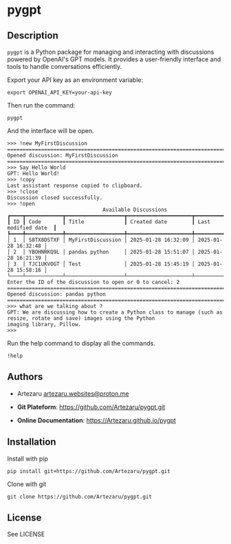# pygpt

## Description

`pygpt` is a Python package for managing and interacting with discussions powered by OpenAI's GPT models. It provides a user-friendly interface and tools to handle conversations efficiently.

Export your API key as an environment variable:

```
export OPENAI_API_KEY=your-api-key
```

Then run the command:

```
pygpt
```

And the interface will be open.


```console
>>> !new MyFirstDiscussion
========================================================================================
Opened discussion: MyFirstDiscussion
========================================================================================
>>> Say Hello World
GPT: Hello World!
>>> !copy  
Last assistant response copied to clipboard.
>>> !close
Discussion closed successfully.
>>> !open
                               Available Discussions                               
┏━━━━┳━━━━━━━━━━━━┳━━━━━━━━━━━━━━━━━━━┳━━━━━━━━━━━━━━━━━━━━━┳━━━━━━━━━━━━━━━━━━━━━┓
┃ ID ┃ Code       ┃ Title             ┃ Created date        ┃ Last modified date  ┃
┡━━━━╇━━━━━━━━━━━━╇━━━━━━━━━━━━━━━━━━━╇━━━━━━━━━━━━━━━━━━━━━╇━━━━━━━━━━━━━━━━━━━━━┩
│ 1  │ S8TX8DSTXF │ MyFirstDiscussion │ 2025-01-28 16:32:09 │ 2025-01-28 16:32:48 │
│ 2  │ YBOHNRKQ9L │ pandas python     │ 2025-01-28 15:51:07 │ 2025-01-28 16:21:39 │
│ 3  │ TJC1UKVOGT │ Test              │ 2025-01-28 15:45:19 │ 2025-01-28 15:58:16 │
└────┴────────────┴───────────────────┴─────────────────────┴─────────────────────┘
Enter the ID of the discussion to open or 0 to cancel: 2
====================================================================================
Opened discussion: pandas python
====================================================================================
>>> what are we talking about ? 
GPT: We are discussing how to create a Python class to manage (such as resize, rotate and save) images using the Python 
imaging library, Pillow.
>>> 
```

Run the help command to display all the commands.

```
!help
```


## Authors

- Artezaru <artezaru.websites@proton.me>

- **Git Plateform**: https://github.com/Artezaru/pygpt.git
- **Online Documentation**: https://Artezaru.github.io/pygpt

## Installation

Install with pip

```
pip install git+https://github.com/Artezaru/pygpt.git
```

Clone with git

```
git clone https://github.com/Artezaru/pygpt.git
```

## License

See LICENSE
